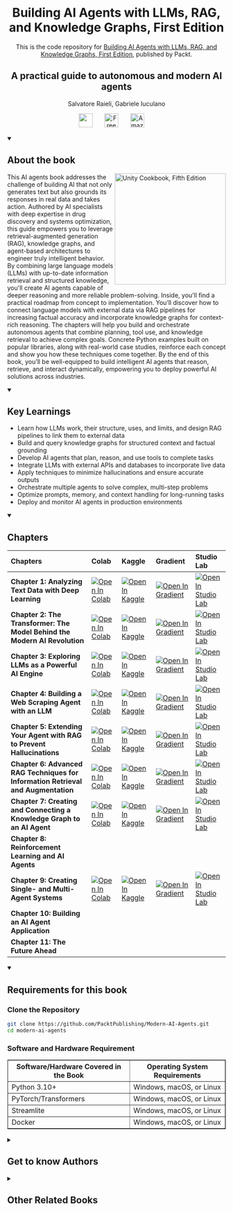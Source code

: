 <h1 align="center">
Building AI Agents with LLMs, RAG, and Knowledge Graphs, First Edition</h1>
<p align="center">This is the code repository for <a href ="https://www.packtpub.com/en-us/product/building-ai-agents-with-llms-rag-and-knowledge-graphs-first-edition/9781835087060"> Building AI Agents with LLMs, RAG, and Knowledge Graphs, First Edition</a>, published by Packt.
</p>

<h2 align="center">
A practical guide to autonomous and modern AI agents
</h2>
<p align="center">
Salvatore Raieli, Gabriele Iuculano</p>

<p align="center">
   <a href="https://packt.link/4Bbd9" alt="Discord" title="Learn more on the Discord server"><img width="32px" src="https://cliply.co/wp-content/uploads/2021/08/372108630_DISCORD_LOGO_400.gif"/></a>
  &#8287;&#8287;&#8287;&#8287;&#8287;
  <a href="https://packt.link/free-ebook/9781835087060"><img width="32px" alt="Free PDF" title="Free PDF" src="https://cdn-icons-png.flaticon.com/512/4726/4726010.png"/></a>
 &#8287;&#8287;&#8287;&#8287;&#8287;
   <a href="https://www.amazon.in/Building-Agents-LLMs-Knowledge-Graphs/dp/183508706X"><img width="32px" alt="Amazon" title="Get your copy" src="https://cdn-icons-png.flaticon.com/512/15466/15466027.png"/></a>
  &#8287;&#8287;&#8287;&#8287;&#8287;
</p>
<details open> 
  <summary><h2>About the book</summary>
<a href="https://www.packtpub.com/product/unity-cookbook-fifth-edition/9781805123026">
<img src="https://content.packt.com/B21257/cover_image_small.jpg" alt="Unity Cookbook, Fifth Edition" height="256px" align="right">
</a>

This AI agents book addresses the challenge of building AI that not only generates text but also grounds its responses in real data and takes action. Authored by AI specialists with deep expertise in drug discovery and systems optimization, this guide empowers you to leverage retrieval-augmented generation (RAG), knowledge graphs, and agent-based architectures to engineer truly intelligent behavior. By combining large language models (LLMs) with up-to-date information retrieval and structured knowledge, you'll create AI agents capable of deeper reasoning and more reliable problem-solving.
Inside, you'll find a practical roadmap from concept to implementation. You’ll discover how to connect language models with external data via RAG pipelines for increasing factual accuracy and incorporate knowledge graphs for context-rich reasoning. The chapters will help you build and orchestrate autonomous agents that combine planning, tool use, and knowledge retrieval to achieve complex goals. Concrete Python examples built on popular libraries, along with real-world case studies, reinforce each concept and show you how these techniques come together.
By the end of this book, you’ll be well-equipped to build intelligent AI agents that reason, retrieve, and interact dynamically, empowering you to deploy powerful AI solutions across industries.
</details>
<details open> 
  <summary><h2>Key Learnings</summary>
<ul>

<li>Learn how LLMs work, their structure, uses, and limits, and design RAG pipelines to link them to external data</li>

<li>Build and query knowledge graphs for structured context and factual grounding</li>

<li>Develop AI agents that plan, reason, and use tools to complete tasks</li>

<li>Integrate LLMs with external APIs and databases to incorporate live data</li>

<li>Apply techniques to minimize hallucinations and ensure accurate outputs</li>

<li>Orchestrate multiple agents to solve complex, multi-step problems</li>

<li>Optimize prompts, memory, and context handling for long-running tasks</li>

<li>Deploy and monitor AI agents in production environments</li>

</ul>

  </details>

<details open> 
  <summary><h2>Chapters</summary>


| Chapters | Colab | Kaggle | Gradient | Studio Lab |
| :-------- | :-------- | :------- | :-------- | :-------- |
| **Chapter 1: Analyzing Text Data with Deep Learning** | <a href="https://colab.research.google.com/github/PacktPublishing/Modern-AI-Agents/blob/main/chr1/Chapter%20I.ipynb"><img src="https://colab.research.google.com/assets/colab-badge.svg" alt="Open In Colab"></a><br> | <a href="https://www.kaggle.com/kernels/welcome?src=https://github.com/PacktPublishing/Modern-AI-Agents/blob/main/chr1/Chapter%20I.ipynb"><img src="https://kaggle.com/static/images/open-in-kaggle.svg" alt="Open In Kaggle"></a><br> | <a href="https://gradient.run/notebook/github.com/PacktPublishing/Modern-AI-Agents/blob/main/chr1/Chapter%20I.ipynb"><img src="https://assets.paperspace.io/img/gradient-badge.svg" alt="Open In Gradient"></a><br> | <a href="https://studiolab.sagemaker.aws/import/github/PacktPublishing/Modern-AI-Agents/blob/main/chr1/Chapter%20I.ipynb"><img src="https://studiolab.sagemaker.aws/studiolab.svg" alt="Open In Studio Lab"></a><br>
| **Chapter 2: The Transformer: The Model Behind the Modern AI Revolution** | <a href="https://colab.research.google.com/github/PacktPublishing/Modern-AI-Agents/blob/main/chr2/Chapter_II.ipynb"><img src="https://colab.research.google.com/assets/colab-badge.svg" alt="Open In Colab"></a><br> | <a href="https://www.kaggle.com/kernels/welcome?src=https://github.com/PacktPublishing/Modern-AI-Agents/blob/main/chr2/Chapter_II.ipynb"><img src="https://kaggle.com/static/images/open-in-kaggle.svg" alt="Open In Kaggle"></a><br> | <a href="https://gradient.run/notebook/github.com/PacktPublishing/Modern-AI-Agents/blob/main/chr2/Chapter_II.ipynb"><img src="https://assets.paperspace.io/img/gradient-badge.svg" alt="Open In Gradient"></a><br> | <a href="https://studiolab.sagemaker.aws/import/github/PacktPublishing/Modern-AI-Agents/blob/main/chr2/Chapter_II.ipynb"><img src="https://studiolab.sagemaker.aws/studiolab.svg" alt="Open In Studio Lab"></a><br>
| **Chapter 3: Exploring LLMs as a Powerful AI Engine** | <a href="https://colab.research.google.com/github/PacktPublishing/Modern-AI-Agents/blob/main/chr3/Chapter%20III.ipynb"><img src="https://colab.research.google.com/assets/colab-badge.svg" alt="Open In Colab"></a><br> | <a href="https://www.kaggle.com/kernels/welcome?src=https://github.com/PacktPublishing/Modern-AI-Agents/blob/main/chr3/Chapter%20III.ipynb"><img src="https://kaggle.com/static/images/open-in-kaggle.svg" alt="Open In Kaggle"></a><br> | <a href="https://gradient.run/notebook/github.com/PacktPublishing/Modern-AI-Agents/blob/main/chr3/Chapter%20III.ipynb"><img src="https://assets.paperspace.io/img/gradient-badge.svg" alt="Open In Gradient"></a><br> | <a href="https://studiolab.sagemaker.aws/import/github/PacktPublishing/Modern-AI-Agents/blob/main/chr3/Chapter%20III.ipynb"><img src="https://studiolab.sagemaker.aws/studiolab.svg" alt="Open In Studio Lab"></a><br>
| **Chapter 4: Building a Web Scraping Agent with an LLM** | <a href="https://colab.research.google.com/github/PacktPublishing/Modern-AI-Agents/blob/main/chr4/Chapter%20IV.ipynb"><img src="https://colab.research.google.com/assets/colab-badge.svg" alt="Open In Colab"></a><br> | <a href="https://www.kaggle.com/kernels/welcome?src=https://github.com/PacktPublishing/Modern-AI-Agents/blob/main/chr4/Chapter%20IV.ipynb"><img src="https://kaggle.com/static/images/open-in-kaggle.svg" alt="Open In Kaggle"></a><br> | <a href="https://gradient.run/notebook/github.com/PacktPublishing/Modern-AI-Agents/blob/main/chr4/Chapter%20IV.ipynb"><img src="https://assets.paperspace.io/img/gradient-badge.svg" alt="Open In Gradient"></a><br> | <a href="https://studiolab.sagemaker.aws/import/github/PacktPublishing/Modern-AI-Agents/blob/main/chr4/Chapter%20IV.ipynb"><img src="https://studiolab.sagemaker.aws/studiolab.svg" alt="Open In Studio Lab"></a><br>
| **Chapter 5: Extending Your Agent with RAG to Prevent Hallucinations** | <a href="https://colab.research.google.com/github/PacktPublishing/Modern-AI-Agents/blob/main/chr5/Chapter%20V.ipynb"><img src="https://colab.research.google.com/assets/colab-badge.svg" alt="Open In Colab"></a><br> | <a href="https://www.kaggle.com/kernels/welcome?src=https://github.com/PacktPublishing/Modern-AI-Agents/blob/main/chr5/Chapter%20V.ipynb"><img src="https://kaggle.com/static/images/open-in-kaggle.svg" alt="Open In Kaggle"></a><br> | <a href="https://gradient.run/notebook/github.com/PacktPublishing/Modern-AI-Agents/blob/main/chr5/Chapter%20V.ipynb"><img src="https://assets.paperspace.io/img/gradient-badge.svg" alt="Open In Gradient"></a><br> | <a href="https://studiolab.sagemaker.aws/import/github/PacktPublishing/Modern-AI-Agents/blob/main/chr5/Chapter%20V.ipynb"><img src="https://studiolab.sagemaker.aws/studiolab.svg" alt="Open In Studio Lab"></a><br>
| **Chapter 6: Advanced RAG Techniques for Information Retrieval and Augmentation** | <a href="https://colab.research.google.com/github/PacktPublishing/Modern-AI-Agents/blob/main/chr6/Advanced_RAG_concepts.ipynb"><img src="https://colab.research.google.com/assets/colab-badge.svg" alt="Open In Colab"></a><br> | <a href="https://www.kaggle.com/kernels/welcome?src=https://github.com/PacktPublishing/Modern-AI-Agents/blob/main/chr6/Advanced_RAG_concepts.ipynb"><img src="https://kaggle.com/static/images/open-in-kaggle.svg" alt="Open In Kaggle"></a><br> | <a href="https://gradient.run/notebook/github.com/PacktPublishing/Modern-AI-Agents/blob/main/chr6/Advanced_RAG_concepts.ipynb"><img src="https://assets.paperspace.io/img/gradient-badge.svg" alt="Open In Gradient"></a><br> | <a href="https://studiolab.sagemaker.aws/import/github/PacktPublishing/Modern-AI-Agents/blob/main/chr6/Advanced_RAG_concepts.ipynb"><img src="https://studiolab.sagemaker.aws/studiolab.svg" alt="Open In Studio Lab"></a><br>
| **Chapter 7: Creating and Connecting a Knowledge Graph to an AI Agent** | <a href="https://colab.research.google.com/github/PacktPublishing/Modern-AI-Agents/blob/main/chr7/Creating_Knowledge_Graphs_From_Unstructured_Data.ipynb"><img src="https://colab.research.google.com/assets/colab-badge.svg" alt="Open In Colab"></a><br> | <a href="https://www.kaggle.com/kernels/welcome?src=https://github.com/PacktPublishing/Modern-AI-Agents/blob/main/chr7/Creating_Knowledge_Graphs_From_Unstructured_Data.ipynb"><img src="https://kaggle.com/static/images/open-in-kaggle.svg" alt="Open In Kaggle"></a><br> | <a href="https://gradient.run/notebook/github.com/PacktPublishing/Modern-AI-Agents/blob/main/chr7/Creating_Knowledge_Graphs_From_Unstructured_Data.ipynb"><img src="https://assets.paperspace.io/img/gradient-badge.svg" alt="Open In Gradient"></a><br> | <a href="https://studiolab.sagemaker.aws/import/github/PacktPublishing/Modern-AI-Agents/blob/main/chr7/Creating_Knowledge_Graphs_From_Unstructured_Data.ipynb"><img src="https://studiolab.sagemaker.aws/studiolab.svg" alt="Open In Studio Lab"></a><br>
| **Chapter 8: Reinforcement Learning and AI Agents** | | | | |
| **Chapter 9: Creating Single- and Multi-Agent Systems** | <a href="https://colab.research.google.com/github/PacktPublishing/Modern-AI-Agents/blob/main/chr9/Multi_Model–Travel_Planning_System_v_0_5.ipynb"><img src="https://colab.research.google.com/assets/colab-badge.svg" alt="Open In Colab"></a><br> | <a href="https://www.kaggle.com/kernels/welcome?src=https://github.com/PacktPublishing/Modern-AI-Agents/blob/main/chr9/Multi_Model–Travel_Planning_System_v_0_5.ipynb"><img src="https://kaggle.com/static/images/open-in-kaggle.svg" alt="Open In Kaggle"></a><br> | <a href="https://gradient.run/notebook/github.com/PacktPublishing/Modern-AI-Agents/blob/main/chr9/Multi_Model–Travel_Planning_System_v_0_5.ipynb"><img src="https://assets.paperspace.io/img/gradient-badge.svg" alt="Open In Gradient"></a><br> | <a href="https://studiolab.sagemaker.aws/import/github/PacktPublishing/Modern-AI-Agents/blob/main/chr9/Multi_Model–Travel_Planning_System_v_0_5.ipynb"><img src="https://studiolab.sagemaker.aws/studiolab.svg" alt="Open In Studio Lab"></a><br>
| **Chapter 10: Building an AI Agent Application** | | | | |
| **Chapter 11: The Future Ahead** | | | | |






</details>


<details open> 
  <summary><h2>Requirements for this book</summary>

  ### Clone the Repository

  ```bash
  git clone https://github.com/PacktPublishing/Modern-AI-Agents.git
  cd modern-ai-agents
````
  ### Software and Hardware Requirement
<table border="1" cellpadding="8" cellspacing="0">
  <thead>
    <tr>
      <th>Software/Hardware Covered in the Book</th>
      <th>Operating System Requirements</th>
    </tr>
  </thead>
  <tbody>
    <tr>
      <td>Python 3.10+</td>
      <td>Windows, macOS, or Linux</td>
    </tr>
    <tr>
      <td>PyTorch/Transformers</td>
      <td>Windows, macOS, or Linux</td>
    </tr>
    <tr>
      <td>Streamlite</td>
      <td>Windows, macOS, or Linux</td>
    </tr>
    <tr>
      <td>Docker</td>
      <td>Windows, macOS, or Linux</td>
    </tr>
  </tbody>
</table>


</details>
    


<details> 
  <summary><h2>Get to know Authors</h2></summary>

_Salvatore Raieli_ Salvatore Raieli is a senior data scientist in a pharmaceutical company with a focus on using AI for drug discovery against cancer. He has led different multidisciplinary projects with LLMs, agents, NLP, and other AI techniques. He has an MSc in AI and a PhD in immunology and has experience in building neural networks to solve complex problems with large datasets. He enjoys building AI applications for concrete challenges that can lead to societal benefits. In his spare time, he writes on his popularization blog on AI (on Medium).

_Gabriele Iuculano_ Gabriele Iuculano boasts extensive expertise in embedded systems and AI. Leading a team as the test platform architect, Gabriele has been instrumental in architecting a sophisticated simulation system that underpins a cutting-edge test automation platform.
He is committed to integrating AI-driven solutions, focusing on predictive maintenance systems to anticipate needs and prevent downtimes. He obtained his MSc in AI from the University of Leeds, demonstrating expertise in leveraging AI for system efficiencies. Gabriele aims to revolutionize current business through the power of new disruptive technologies such as AI.



</details>
<details> 
  <summary><h2>Other Related Books</h2></summary>
<ul>

  <li><a href="https://www.packtpub.com/en-us/product/ai-agents-in-practice-first-edition/9781805801351">AI Agents in Practice, First Edition</a></li>

  <li><a href="https://www.packtpub.com/en-us/product/generative-ai-with-langchain-second-edition/9781837022014">Generative AI with LangChain, Second Edition</a></li>
 
</ul>

</details>
